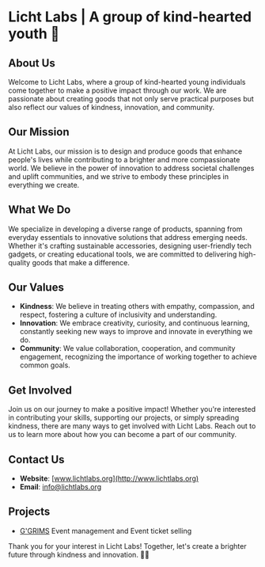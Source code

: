 # Licht Labs | A group of kind-hearted youth 👋

## About Us
Welcome to Licht Labs, where a group of kind-hearted young individuals come together to make a positive impact through our work. We are passionate about creating goods that not only serve practical purposes but also reflect our values of kindness, innovation, and community.

## Our Mission
At Licht Labs, our mission is to design and produce goods that enhance people's lives while contributing to a brighter and more compassionate world. We believe in the power of innovation to address societal challenges and uplift communities, and we strive to embody these principles in everything we create.

## What We Do
We specialize in developing a diverse range of products, spanning from everyday essentials to innovative solutions that address emerging needs. Whether it's crafting sustainable accessories, designing user-friendly tech gadgets, or creating educational tools, we are committed to delivering high-quality goods that make a difference.

## Our Values
- **Kindness**: We believe in treating others with empathy, compassion, and respect, fostering a culture of inclusivity and understanding.
- **Innovation**: We embrace creativity, curiosity, and continuous learning, constantly seeking new ways to improve and innovate in everything we do.
- **Community**: We value collaboration, cooperation, and community engagement, recognizing the importance of working together to achieve common goals.

## Get Involved
Join us on our journey to make a positive impact! Whether you're interested in contributing your skills, supporting our projects, or simply spreading kindness, there are many ways to get involved with Licht Labs. Reach out to us to learn more about how you can become a part of our community.

## Contact Us
- **Website**: [www.lichtlabs.org](http://www.lichtlabs.org)
- **Email**: info@lichtlabs.org

## Projects
- [G'GRIMS](https://ggrims.lichtlabs.org) Event management and Event ticket selling

Thank you for your interest in Licht Labs! Together, let's create a brighter future through kindness and innovation. 👋✨

<!--

**Here are some ideas to get you started:**

🙋‍♀️ A short introduction - what is your organization all about?
🌈 Contribution guidelines - how can the community get involved?
👩‍💻 Useful resources - where can the community find your docs? Is there anything else the community should know?
🍿 Fun facts - what does your team eat for breakfast?
🧙 Remember, you can do mighty things with the power of [Markdown](https://docs.github.com/github/writing-on-github/getting-started-with-writing-and-formatting-on-github/basic-writing-and-formatting-syntax)
-->
